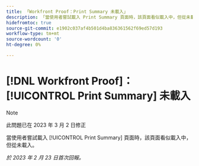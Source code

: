 ```yaml
---
title: 「Workfront Proof：Print Summary 未載入」
description: 「當使用者嘗試載入 Print Summary 頁面時，該頁面看似載入中，但從未載入。」
hidefromtoc: true
source-git-commit: e1902c037af4b501d4ba836361562f69ed57d193
workflow-type: tm+mt
source-wordcount: '0'
ht-degree: 0%

---
```



# [!DNL Workfront Proof]：[!UICONTROL Print Summary] 未載入

>[!NOTE]
>
>此問題已在 2023 年 3 月 2 日修正

當使用者嘗試載入 [!UICONTROL Print Summary] 頁面時，該頁面看似載入中，但從未載入。

_於 2023 年 2 月 23 日首次回報。_

